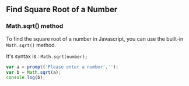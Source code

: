 ## Find Square Root of a Number

### Math.sqrt() method
 
 To find the square root of a number in Javascript, you can use
 the built-in `Math.sqrt()` method.

 It's syntax is : `Math.sqrt(number);`

 ```js
 var a = prompt('Please enter a number','');
 var b = Math.sqrt(a);
 console.log(b);
 ```

